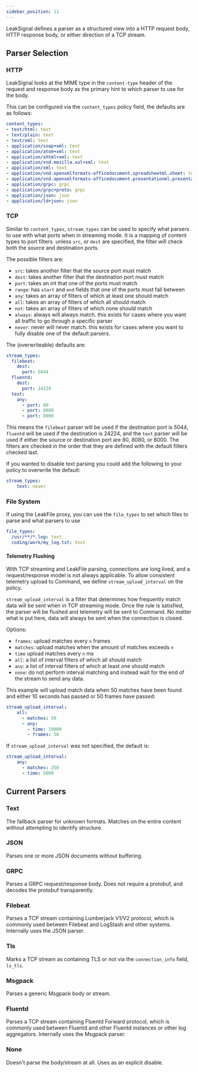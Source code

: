 ```yaml
---
sidebar_position: 11
---
```


LeakSignal defines a parser as a structured view into a HTTP request body, HTTP response body, or either direction of a TCP stream.

## Parser Selection

### HTTP

LeakSignal looks at the MIME type in the `content-type` header of the request and response body as the primary hint to which parser to use for the body.

This can be configured via the `content_types` policy field, the defaults are as follows:
```yaml
content_types:
- text/html: text
- text/plain: text
- text/xml: text
- application/soap+xml: text
- application/atom+xml: text
- application/xhtml+xml: text
- application/vnd.mozilla.xul+xml: text
- application/xml: text
- application/vnd.openxmlformats-officedocument.spreadsheetml.sheet: text
- application/vnd.openxmlformats-officedocument.presentationml.presentation: text
- application/grpc: grpc
- application/grpc+proto: grpc
- application/json: json
- application/ld+json: json
```

### TCP

Similar to `content_types`, `stream_types` can be used to specify what parsers to use with what ports when in streaming mode. It is a mapping of content types to port filters. unless `src`, or `dest` are specified, the filter will check both the source and destination ports.

The possible filters are:

- `src`: takes another filter that the source port must match
- `dest`: takes another filter that the destination port must match
- `port`: takes an int that one of the ports must match
- `range`: has `start` and `end` fields that one of the ports must fall between
- `any`: takes an array of filters of which at least one should match
- `all`: takes an array of filters of which all should match
- `not`: takes an array of filters of which none should match
- `always`: always will always match. this exists for cases where you want all traffic to go through a specific parser
- `never`: never will never match. this exists for cases where you want to fully disable one of the default parsers.

The (overwriteable) defaults are:

```yaml
stream_types:
  filebeat:
    dest:
      port: 5044
  fluentd:
    dest:
      port: 24224
  text:
    any:
      - port: 80
      - port: 8080
      - port: 8000
```

This means the `filebeat` parser will be used if the destination port is 5044, `fluentd` will be used if the destination is 24224, and the `text` parser will be used if either the source or destination port are 80, 8080, or 8000. The filters are checked in the order that they are defined with the default filters checked last.

If you wanted to disable text parsing you could add the following to your policy to overwrite the default:

```yaml
stream_types:
    text: never
```

### File System

If using the LeakFile proxy, you can use the `file_types` to set which files to parse and what parsers to use

```yaml
file_types:
  /usr/**/*.log: text
  coding/work/my_log.txt: text
```

#### Telemetry Flushing

With TCP streaming and LeakFile parsing, connections are long lived, and a request/response model is not always applicable. To allow consistent telemetry upload to Command, we define `stream_upload_interval` on the policy.

`stream_upload_interval` is a filter that determines how frequently match data will be sent when in TCP streaming mode. Once the rule is satisfied, the parser will be flushed and telemetry will be sent to Command. No matter what is put here, data will always be sent when the connection is closed.

Options:
- `frames`: upload matches every `n` frames
- `matches`: upload matches when the amount of matches exceeds `n`
- `time` upload matches every `n` ms
- `all`: a list of interval filters of which all should match
- `any`: a list of interval filters of which at least one should match
- `none`: do not perform interval matching and instead wait for the end of the stream to send any data.

This example will upload match data when 50 matches have been found and either 10 seconds has passed or 50 frames have passed:
```yaml
stream_upload_interval:
    all:
      - matches: 50
      - any:
        - time: 10000
        - frames: 50
```

If `stream_upload_interval` was not specified, the default is:
```yaml
stream_upload_interval:
    any:
      - matches: 250
      - time: 5000
```

## Current Parsers

### Text

The fallback parser for unknown formats. Matches on the entire content without attempting to identify structure.

### JSON

Parses one or more JSON documents without buffering.

### GRPC

Parses a GRPC request/response body. Does not require a protobuf, and decodes the protobuf transparently.

### Filebeat

Parses a TCP stream containing Lumberjack V1/V2 protocol, which is commonly used between Filebeat and LogStash and other systems. Internally uses the JSON parser.

### Tls

Marks a TCP stream as containing TLS or not via the `connection_info` field, `ls_tls`.

### Msgpack

Parses a generic Msgpack body or stream.

### Fluentd

Parses a TCP stream containing Fluentd Forward protocol, which is commonly used between Fluentd and other Fluentd instances or other log aggregators. Internally uses the Msgpack parser.

### None

Doesn't parse the body/stream at all. Uses as an explicit disable.
